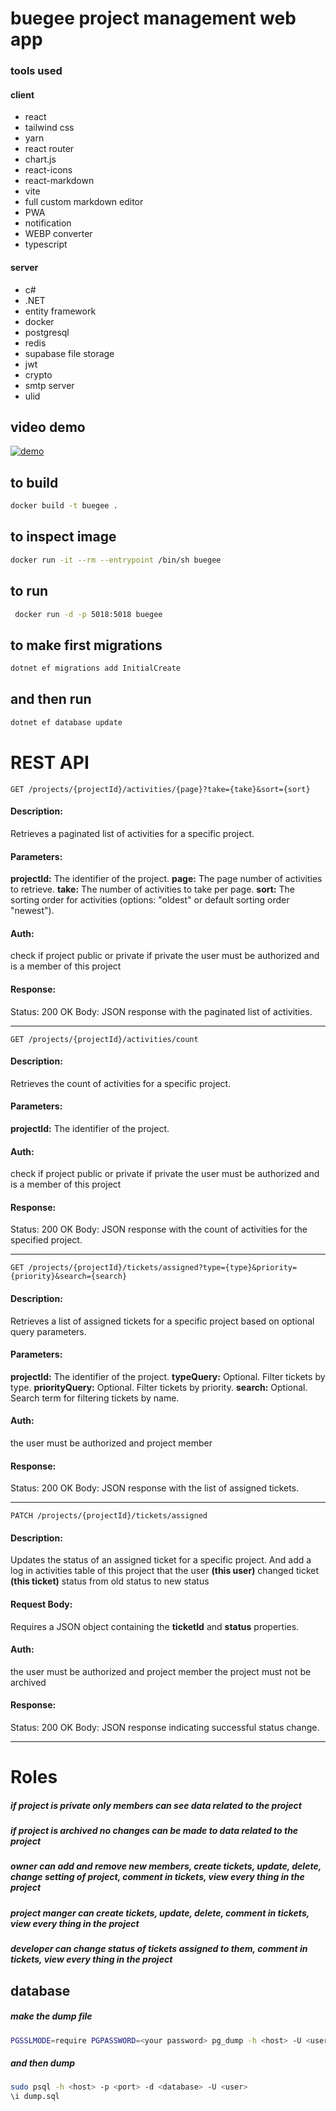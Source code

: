 # buegee project management web app


### tools used
#### client
- react
- tailwind css
- yarn
- react router
- chart.js
- react-icons
- react-markdown
- vite
- full custom markdown editor
- PWA
- notification
- WEBP converter
- typescript

#### server
- c#
- .NET
- entity framework
- docker
- postgresql
- redis
- supabase file storage
- jwt
- crypto
- smtp server
- ulid


## video demo
[![demo](https://img.youtube.com/vi/ZhMCs5tlHf4/0.jpg)](https://www.youtube.com/watch?v=ZhMCs5tlHf4)

## to build
```sh
docker build -t buegee .
```

## to inspect image
```sh
docker run -it --rm --entrypoint /bin/sh buegee
```

## to run
```sh
 docker run -d -p 5018:5018 buegee
```

## to make first migrations

```sh
dotnet ef migrations add InitialCreate
```

## and then run
```sh
dotnet ef database update
```


# REST API

```http
GET /projects/{projectId}/activities/{page}?take={take}&sort={sort}
```

#### Description:
Retrieves a paginated list of activities for a specific project.

#### Parameters:
**projectId:** The identifier of the project.
**page:** The page number of activities to retrieve.
**take:** The number of activities to take per page.
**sort:** The sorting order for activities (options: "oldest" or default sorting order "newest").

#### Auth:
check if project public or private
if private the user must be authorized and is a member of this project

#### Response:
Status: 200 OK
Body: JSON response with the paginated list of activities.

___

```http
GET /projects/{projectId}/activities/count
```

#### Description:
Retrieves the count of activities for a specific project.

#### Parameters:
**projectId:** The identifier of the project.

#### Auth:
check if project public or private
if private the user must be authorized and is a member of this project

#### Response:
Status: 200 OK
Body: JSON response with the count of activities for the specified project.

___

```http
GET /projects/{projectId}/tickets/assigned?type={type}&priority={priority}&search={search}
```

#### Description:
Retrieves a list of assigned tickets for a specific project based on optional query parameters.

#### Parameters:
**projectId:** The identifier of the project.
**typeQuery:** Optional. Filter tickets by type.
**priorityQuery:** Optional. Filter tickets by priority.
**search:** Optional. Search term for filtering tickets by name.

#### Auth:
the user must be authorized and project member

#### Response:
Status: 200 OK
Body: JSON response with the list of assigned tickets.

___

```http
PATCH /projects/{projectId}/tickets/assigned
```
#### Description:
Updates the status of an assigned ticket for a specific project.
And add a log in activities table of this project that the user **(this user)** changed ticket **(this ticket)** status from old status to new status

#### Request Body:
Requires a JSON object containing the **ticketId** and **status** properties.

#### Auth:
the user must be authorized and project member
the project must not be archived

#### Response:
Status: 200 OK
Body: JSON response indicating successful status change.

___

# Roles
##### if project is private only members can see data related to the project
##### if project is archived no changes can be made to data related to the project

##### owner can add and remove new members, create tickets, update, delete, change setting of project, comment in tickets, view every thing in the project
##### project manger can create tickets, update, delete,  comment in tickets, view every thing in the project
##### developer can change status of tickets assigned to them,  comment in tickets, view every thing in the project



## database
##### make the dump file
```bash
PGSSLMODE=require PGPASSWORD=<your password> pg_dump -h <host> -U <user> -d <database> -p <port> -f <file name>.sql
```

##### and then dump
```bash
sudo psql -h <host> -p <port> -d <database> -U <user>
\i dump.sql
```
